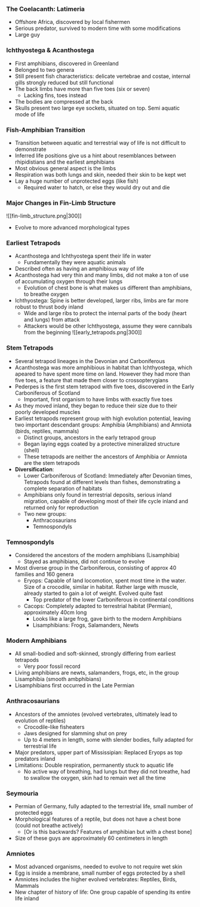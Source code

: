 ### The Coelacanth: Latimeria
 - Offshore Africa, discovered by local fishermen
 - Serious predator, survived to modern time with some modifications
 - Large guy

### Ichthyostega & Acanthostega
 - First amphibians, discovered in Greenland
 - Belonged to two genera
 - Still present fish characteristics: delicate vertebrae and costae, internal gills strongly reduced but still functional
 - The  back limbs have more than five toes (six or seven)
	 - Lacking fins, toes instead
 - The bodies are compressed at the back
 - Skulls present two large eye sockets, situated on top. Semi aquatic mode of life

### Fish-Amphibian Transition
 - Transition between aquatic and terrestrial way of life is not difficult to demonstrate
 - Inferred life positions give us a hint about resemblances between rhipidistians and the earliest amphibians
 - Most obvious general aspect is the limbs
 - Respiration was both lungs and skin, needed their skin to be kept wet
 - Lay a huge number of unprotected eggs (like fish)
	 - Required water to hatch, or else they would dry out and die

### Major Changes in Fin-Limb Structure
![[fin-limb_structure.png|300]]
 - Evolve to more advanced morphological types

### Earliest Tetrapods
 - Acanthostega and Ichthyostega spent their life in water
	 - Fundamentally they were aquatic animals
 - Described often as having an amphibious way of life
 - Acanthostega had very thin and many limbs, did not make a ton of use of accumulating oxygen through their lungs
	 - Evolution of chest bone is what makes us different than amphibians, to breathe oxygen
 - Ichthyostega: Spine is better developed, larger ribs, limbs are far more robust to thrust body inland
	 - Wide and large ribs to protect the internal parts of the body (heart and lungs) from attack
	 - Attackers would be other Ichthyostega, assume they were cannibals from the beginning
![[early_tetrapods.png|300]]

### Stem Tetrapods
 - Several tetrapod lineages in the Devonian and Carboniferous
 - Acanthostega was more amphibious in habitat than Ichthyostega, which apeared to have spent more time on land. However they had more than five toes, a feature that made them closer to crossopterygians
 - Pederpes is the first stem tetrapod with five toes, discovered in the Early Carboniferous of Scotland
	 - Important, first organism to have limbs with exactly five toes
 - As they moved inland, they began to reduce their size due to their poorly developed muscles
 - Earliest tetrapods represent group with high evolution potential, leaving two important descendant groups: Amphibia (Amphibians) and Amniota (birds, reptiles, mammals)
	 - Distinct groups, ancestors in the early tetrapod group
	 - Began laying eggs coated by a protective mineralized structure (shell)
	 - These tetrapods are neither the ancestors of Amphibia or Amniota are the stem tetrapods
 - **Diversification**: 
	 - Lower Carboniferous of Scotland: Immediately after Devonian times, Tetrapods found at different levels than fishes, demonstrating a complete separation of habitats
	 - Amphibians only found in terrestrial deposits, serious inland migration, capable of developing most of their life cycle inland and returned only for reproduction
	 - Two new groups:
		 - Anthracosaurians
		 - Temnospondyls

### Temnospondyls
 - Considered the ancestors of the modern amphibians (Lisamphibia)
	 - Stayed as amphibians, did not continue to evolve
 - Most diverse group in the Carboniferous, consisting of approx 40 families and 160 genera
	 - Eryops: Capable of land locomotion, spent most time in the water. Size of a crocodile, similar in habitat. Rather large with muscle, already started to gain a lot of weight. Evolved quite fast
		 - Top predator of the lower Carboniferous in continental conditions
	 - Cacops: Completely adapted to terrestrial habitat (Permian), approximately 40cm long
		 - Looks like a large frog, gave birth to the modern Amphibians
		 - Lisamphibians: Frogs, Salamanders, Newts

### Modern Amphibians
 - All small-bodied and soft-skinned, strongly differing from earliest tetrapods
	 - Very poor fossil record
 - Living amphibians are newts, salamanders, frogs, etc, in the group Lisamphibia (smooth ambphibians)
 - Lisamphibians first occurred in the Late Permian

### Anthracosaurians
 - Ancestors of the amniotes (evolved vertebrates, ultimately lead to evolution of reptiles)
	 - Crocodile-like fisheaters
	 - Jaws designed for slamming shut on prey
	 - Up to 4 meters in length, some with slender bodies, fully adapted for terrestrial life
 - Major predators, upper part of Mississipian: Replaced Eryops as top predators inland
 - Limitations: Double respiration, permanently stuck to aquatic life
	 - No active way of breathing, had lungs but they did not breathe, had to swallow the oxygen, skin had to remain wet all the time

### Seymouria
 - Permian of Germany, fully adapted to the terrestrial life, small number of protected eggs
 - Morphological features of a reptile, but does not have a chest bone (could not breathe actively)
	 - [Or is this backwards? Features of amphibian but with a chest bone]
 - Size of these guys are approximately 60 centimeters in length

### Amniotes
 - Most advanced organisms, needed to evolve to not require wet skin
 - Egg is inside a membrane, small number of eggs protected by a shell
 - Amniotes includes the higher evolved vertebrates: Reptiles, Birds, Mammals
 - New chapter of history of life: One group capable of spending its entire life inland

